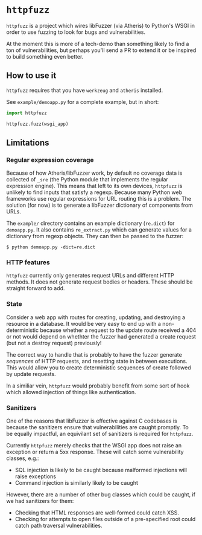 # `httpfuzz`

`httpfuzz` is a project which wires libFuzzer (via Atheris) to Python's WSGI in
order to use fuzzing to look for bugs and vulnerabilities.

At the moment this is more of a tech-demo than something likely to find a ton
of vulnerabilities, but perhaps you'll send a PR to extend it or be inspired to
build something even better.


## How to use it

`httpfuzz` requires that you have `werkzeug` and `atheris` installed.

See `example/demoapp.py` for a complete example, but in short:

```py
import httpfuzz

httpfuzz.fuzz(wsgi_app)
```

## Limitations

### Regular expression coverage

Because of how Atheris/libFuzzer work, by default no coverage data is collected
of `_sre` (the Python module that implements the regular expression engine).
This means that left to its own devices, `httpfuzz` is unlikely to find inputs
that satisfy a regexp. Because many Python web frameworks use regular
expressions for URL routing this is a problem. The solution (for now) is to
generate a libFuzzer dictionary of components from URLs.

The `example/` directory contains an example dictionary (`re.dict`) for
`demoapp.py`. It also contains `re_extract.py` which can generate values for a
dictionary from regexp objects. They can then be passed to the fuzzer:

```console
$ python demoapp.py -dict=re.dict
```

### HTTP features

`httpfuzz` currently only generates request URLs and different HTTP methods. It
does not generate request bodies or headers. These should be straight forward
to add.

### State

Consider a web app with routes for creating, updating, and destroying a
resource in a database. It would be very easy to end up with a
non-deterministic because whether a request to the update route received a 404
or not would depend on whethter the fuzzer had generated a create request (but
not a destroy request) previously!

The correct way to handle that is probably to have the fuzzer generate
*sequences* of HTTP requests, and resetting state in between executions. This
would allow you to create deterministic sequences of create followed by update
requests.

In a similiar vein, `httpfuzz` would probably benefit from some sort of hook
which allowed injection of things like authentication.

### Sanitizers

One of the reasons that libFuzzer is effective against C codebases is because
the sanitizers ensure that vulnerabilities are caught promptly. To be equally
impactful, an equivilant set of sanitizers is required for `httpfuzz`.

Currently `httpfuzz` merely checks that the WSGI app does not raise an
exception or return a 5xx response. These will catch some vulnerability
classes, e.g.:

- SQL injection is likely to be caught because malformed injections will raise
  exceptions
- Command injection is similarly likely to be caught

However, there are a number of other bug classes which could be caught, if we
had sanitizers for them:

- Checking that HTML responses are well-formed could catch XSS.
- Checking for attempts to open files outside of a pre-specified root could
  catch path traversal vulnerabilities.
